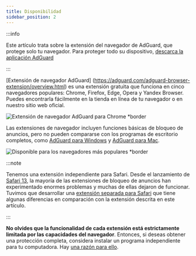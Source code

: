 ```yaml
---
title: Disponibilidad
sidebar_position: 2
---
```


:::info

Este artículo trata sobre la extensión del navegador de AdGuard, que protege solo tu navegador. Para proteger todo su dispositivo, [descarca la aplicación AdGuard](https://agrd.io/download-kb-adblock)

:::

[Extensión de navegador AdGuard] (https://adguard.com/adguard-browser-extension/overview.html) es una extensión gratuita que funciona en cinco navegadores populares: Chrome, Firefox, Edge, Opera y Yandex Browser. Puedes encontrarla fácilmente en la tienda en línea de tu navegador o en nuestro sitio web oficial.

![Extensión de navegador AdGuard para Chrome \*border](https://cdn.adtidy.org/content/Kb/ad_blocker/browser_extension/ad_blocker_browser_extension_overview.png)

Las extensiones de navegador incluyen funciones básicas de bloqueo de anuncios, pero no pueden compararse con los programas de escritorio completos, como [AdGuard para Windows](/adguard-for-windows/features/home-screen) y [AdGuard para Mac](/adguard-for-mac/features/main).

![Disponible para los navegadores más populares \*border](https://cdn.adtidy.org/content/Kb/ad_blocker/browser_extension/ad_blocker_browser_extension_availability.png)

:::note

Tenemos una extensión independiente para Safari. Desde el lanzamiento de [Safari 13](https://adguard.com/es/blog/adguard-safari-1-5.html), la mayoría de las extensiones de bloqueo de anuncios han experimentado enormes problemas y muchas de ellas dejaron de funcionar. Tuvimos que desarrollar una [extensión separada para Safari](/adguard-for-safari/features/general) que tiene algunas diferencias en comparación con la extensión descrita en este artículo.

:::

**No olvides que la funcionalidad de cada extensión está estrictamente limitada por las capacidades del navegador**. Entonces, si deseas obtener una protección completa, considera instalar un programa independiente para tu computadora. Hay [una razón para ello](/adguard-browser-extension/comparison-standalone).

